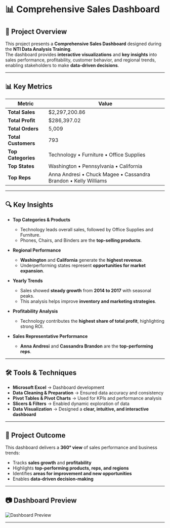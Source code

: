# 📊 Comprehensive Sales Dashboard  

## 📌 Project Overview
This project presents a **Comprehensive Sales Dashboard** designed during the **NTI Data Analysis Training**.  
The dashboard provides **interactive visualizations** and **key insights** into sales performance, profitability, customer behavior, and regional trends, enabling stakeholders to make **data-driven decisions**.

---

## 📊 Key Metrics
| Metric              | Value           |
|---------------------|------------------|
| **Total Sales**     | $2,297,200.86    |
| **Total Profit**    | $286,397.02      |
| **Total Orders**    | 5,009            |
| **Total Customers** | 793              |
| **Top Categories**  | Technology • Furniture • Office Supplies |
| **Top States**      | Washington • Pennsylvania • California |
| **Top Reps**        | Anna Andresi • Chuck Magee • Cassandra Brandon • Kelly Williams |

---

## 🔍 Key Insights

- **Top Categories & Products**  
  - Technology leads overall sales, followed by Office Supplies and Furniture.  
  - Phones, Chairs, and Binders are the **top-selling products**.

- **Regional Performance**  
  - **Washington** and **California** generate the **highest revenue**.  
  - Underperforming states represent **opportunities for market expansion**.

- **Yearly Trends**  
  - Sales showed **steady growth** from **2014 to 2017** with seasonal peaks.  
  - This analysis helps improve **inventory and marketing strategies**.

- **Profitability Analysis**  
  - Technology contributes the **highest share of total profit**, highlighting strong ROI.

- **Sales Representative Performance**  
  - **Anna Andresi** and **Cassandra Brandon** are the **top-performing reps**.

---

## 🛠️ Tools & Techniques

- **Microsoft Excel** → Dashboard development  
- **Data Cleaning & Preparation** → Ensured data accuracy and consistency  
- **Pivot Tables & Pivot Charts** → Used for KPIs and performance analysis  
- **Slicers & Filters** → Enabled dynamic exploration of data  
- **Data Visualization** → Designed a **clear, intuitive, and interactive dashboard**

---

## 🚀 Project Outcome

This dashboard delivers a **360° view** of sales performance and business trends:  
- Tracks **sales growth** and **profitability**  
- Highlights **top-performing products, reps, and regions**  
- Identifies **areas for improvement and new opportunities**  
- Enables **data-driven decision-making**

---

## 📷 Dashboard Preview

![Dashboard Preview](insert-dashboard-image-link-here)

---
